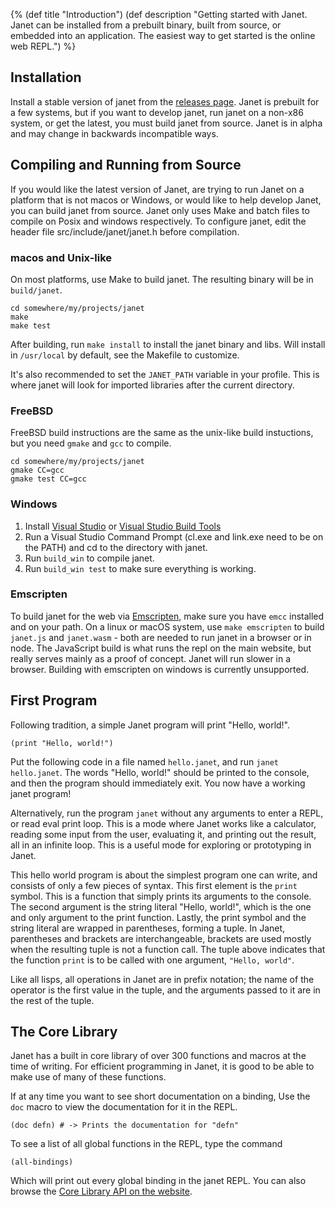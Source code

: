 {%
(def title "Introduction")
(def description "Getting started with Janet. Janet can be installed from a prebuilt binary,
 built from source, or embedded into an application. The
 easiest way to get started is the online web REPL.")
%}

## Installation

Install a stable version of janet from the [releases page](https://github.com/janet-lang/janet/releases).
Janet is prebuilt for a few systems, but if you want to develop janet, run janet on a non-x86 system, or
get the latest, you must build janet from source. Janet is in alpha and may change
in backwards incompatible ways.

## Compiling and Running from Source

If you would like the latest version of Janet, are trying to run Janet on
a platform that is not macos or Windows, or would like to help develop
Janet, you can build janet from source.
Janet only uses Make and batch files to compile on Posix and windows
respectively. To configure janet, edit the header file src/include/janet/janet.h
before compilation.

### macos and Unix-like

On most platforms, use Make to build janet. The resulting binary will be in `build/janet`.

```
cd somewhere/my/projects/janet
make
make test
```

After building, run `make install` to install the janet binary and libs.
Will install in `/usr/local` by default, see the Makefile to customize.

It's also recommended to set the `JANET_PATH` variable in your profile.
This is where janet will look for imported libraries after the current directory.

### FreeBSD

FreeBSD build instructions are the same as the unix-like build instuctions,
but you need `gmake` and `gcc` to compile.

```
cd somewhere/my/projects/janet
gmake CC=gcc
gmake test CC=gcc
```

### Windows

1. Install [Visual Studio](https://visualstudio.microsoft.com/thank-you-downloading-visual-studio/?sku=Community&rel=15#) or [Visual Studio Build Tools](https://visualstudio.microsoft.com/thank-you-downloading-visual-studio/?sku=BuildTools&rel=15#)
2. Run a Visual Studio Command Prompt (cl.exe and link.exe need to be on the PATH) and cd to the directory with janet.
3. Run `build_win` to compile janet.
4. Run `build_win test` to make sure everything is working.

### Emscripten

To build janet for the web via [Emscripten](https://kripken.github.io/emscripten-site/), make sure you
have `emcc` installed and on your path. On a linux or macOS system, use `make emscripten` to build
`janet.js` and `janet.wasm` - both are needed to run janet in a browser or in node.
The JavaScript build is what runs the repl on the main website,
but really serves mainly as a proof of concept. Janet will run slower in a browser.
Building with emscripten on windows is currently unsupported.

## First Program

Following tradition, a simple Janet program will print "Hello, world!".

```janet
(print "Hello, world!")
```

Put the following code in a file named `hello.janet`, and run `janet hello.janet`.
The words "Hello, world!" should be printed to the console, and then the program
should immediately exit. You now have a working janet program!

Alternatively, run the program `janet` without any arguments to enter a REPL,
or read eval print loop. This is a mode where Janet works like a calculator,
reading some input from the user, evaluating it, and printing out the result, all
in an infinite loop. This is a useful mode for exploring or prototyping in Janet.

This hello world program is about the simplest program one can write, and consists of only
a few pieces of syntax. This first element is the `print` symbol. This is a function
that simply prints its arguments to the console. The second argument is the
string literal "Hello, world!", which is the one and only argument to the
print function. Lastly, the print symbol and the string literal are wrapped
in parentheses, forming a tuple. In Janet, parentheses and brackets are interchangeable,
brackets are used mostly when the resulting tuple is not a function call. The tuple
above indicates that the function `print` is to be called with one argument, `"Hello, world"`.

Like all lisps, all operations in Janet are in prefix notation; the name of the
operator is the first value in the tuple, and the arguments passed to it are
in the rest of the tuple.

## The Core Library

Janet has a built in core library of over 300 functions and macros at the time of writing.
For efficient programming in Janet, it is good to be able to make use of many of these
functions.

If at any time you want to see short documentation on
a binding, Use the `doc` macro to view the documentation for it in the REPL.

```janet
(doc defn) # -> Prints the documentation for "defn"
```

To see a list of all global functions in the REPL, type the command

```janet
(all-bindings)
```

Which will print out every global binding in the janet REPL. You can also
browse the [Core Library API on the website](/doc.html).
